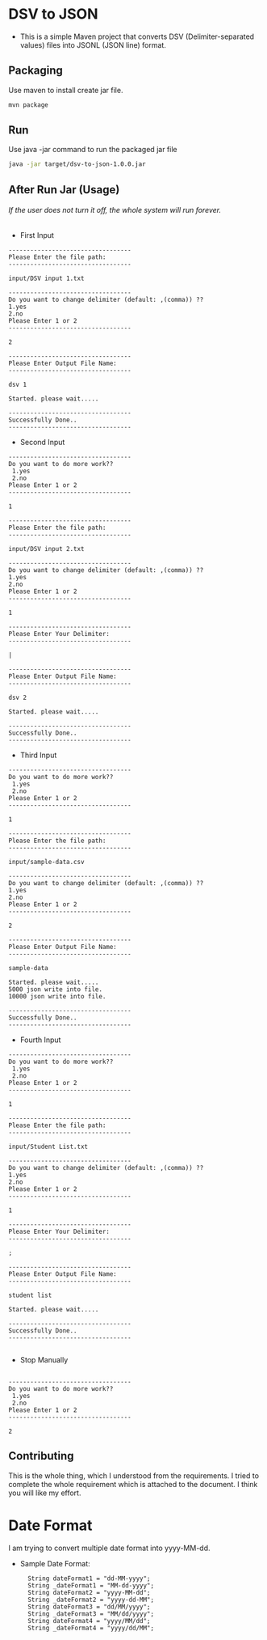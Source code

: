 # DSV to JSON

- This is a simple Maven project that converts DSV (Delimiter-separated values) files into JSONL (JSON line) format.

## Packaging

Use maven to install create jar file.

```bash
mvn package
```

## Run

Use java -jar command to run the packaged jar file

```bash
java -jar target/dsv-to-json-1.0.0.jar
```

## After Run Jar (Usage)

###### If the user does not turn it off, the whole system will run forever.

- First Input

```output demo
----------------------------------
Please Enter the file path: 
----------------------------------

input/DSV input 1.txt

----------------------------------
Do you want to change delimiter (default: ,(comma)) ??
1.yes
2.no
Please Enter 1 or 2
----------------------------------

2

----------------------------------
Please Enter Output File Name: 
----------------------------------

dsv 1  

Started. please wait.....

----------------------------------
Successfully Done..
----------------------------------

```

- Second Input

```
----------------------------------
Do you want to do more work??
 1.yes
 2.no
Please Enter 1 or 2
----------------------------------

1

----------------------------------
Please Enter the file path: 
----------------------------------

input/DSV input 2.txt

----------------------------------
Do you want to change delimiter (default: ,(comma)) ??
1.yes
2.no
Please Enter 1 or 2
----------------------------------

1

----------------------------------
Please Enter Your Delimiter: 
----------------------------------

|

----------------------------------
Please Enter Output File Name: 
----------------------------------

dsv 2

Started. please wait.....

----------------------------------
Successfully Done..
----------------------------------

```

- Third Input

```
----------------------------------
Do you want to do more work??
 1.yes
 2.no
Please Enter 1 or 2
----------------------------------

1

----------------------------------
Please Enter the file path: 
----------------------------------

input/sample-data.csv

----------------------------------
Do you want to change delimiter (default: ,(comma)) ??
1.yes
2.no
Please Enter 1 or 2
----------------------------------

2

----------------------------------
Please Enter Output File Name: 
----------------------------------

sample-data

Started. please wait.....
5000 json write into file.
10000 json write into file.

----------------------------------
Successfully Done..
----------------------------------

```

- Fourth Input

```
----------------------------------
Do you want to do more work??
 1.yes
 2.no
Please Enter 1 or 2
----------------------------------

1

----------------------------------
Please Enter the file path: 
----------------------------------

input/Student List.txt

----------------------------------
Do you want to change delimiter (default: ,(comma)) ??
1.yes
2.no
Please Enter 1 or 2
----------------------------------

1

----------------------------------
Please Enter Your Delimiter: 
----------------------------------

;

----------------------------------
Please Enter Output File Name: 
----------------------------------

student list

Started. please wait.....

----------------------------------
Successfully Done..
----------------------------------


```

- Stop Manually

```

----------------------------------
Do you want to do more work??
 1.yes
 2.no
Please Enter 1 or 2
----------------------------------

2

```

## Contributing

This is the whole thing, which I understood from the requirements. I tried to complete the whole requirement which is
attached to the document. I think you will like my effort.

# Date Format

I am trying to convert multiple date format into yyyy-MM-dd.

- Sample Date Format:

        String dateFormat1 = "dd-MM-yyyy";
        String _dateFormat1 = "MM-dd-yyyy";
        String dateFormat2 = "yyyy-MM-dd";
        String _dateFormat2 = "yyyy-dd-MM";
        String dateFormat3 = "dd/MM/yyyy";
        String _dateFormat3 = "MM/dd/yyyy";
        String dateFormat4 = "yyyy/MM/dd";
        String _dateFormat4 = "yyyy/dd/MM";

